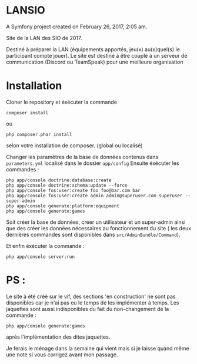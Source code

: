 LANSIO
======

A Symfony project created on February 26, 2017, 2:05 am.

Site de la LAN des SIO de 2017.

Destiné à préparer la LAN (équipements apportés, jeu(x) au(x)quel(s) le participant compte jouer). Le site est destiné à être couplé à un serveur de communication (Discord ou TeamSpeak) pour une meilleure organisation

Installation
============

Cloner le repository et éxécuter la commande 

```
composer install
```
ou
```
php composer.phar install
```
selon votre installation de composer. (global ou localisé)

Changer les paramètres de la base de données contenus dans `parameters.yml` localisé dans le dossier `app/config`
Ensuite éxécuter les commandes :

```
php app/console doctrine:database:create
php app/console doctrine:schema:update --force
php app/console fos:user:create foo foo@bar.com bar
php app/console fos:user:create admin admin@superuser.com superuser --super-admin
php app/console generate:platform:equipment
php app/console generate:games
```
Soit créer la base de données, créer un utilisateur et un super-admin ainsi que des créer les données nécessaires au fonctionnement du site ( les deux dernières commandes sont disponibles dans `src/AdminBundle/Command`).

Et enfin éxécuter la commande :

```
php app/console server:run
```

# PS : 
Le site à été créé sur le vif, des sections 'en construction' ne sont pas disponibles car je n'ai pas eu le temps de les implémenter à temps. Les jaquettes sont aussi indisponibles du fait du non-changement de la commande :
```
php app/console generate:games
```
après l'implémentation des dites jaquettes.

Je ferais le ménage dans la semaine qui vient mais si je laisse quand même une note si vous corrigez avant mon passage.

